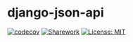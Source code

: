 # django-json-api

[![codecov](https://codecov.io/gh/share-work/django-json-api/branch/develop/graph/badge.svg?token=hTGA39HrJV)](https://codecov.io/gh/share-work/django-json-api)
[![Sharework](https://circleci.com/gh/share-work/django-json-api.svg?style=svg)](https://app.circleci.com/pipelines/github/share-work/django-json-api)
[![License: MIT](https://img.shields.io/badge/License-MIT-yellow.svg)](https://opensource.org/licenses/MIT)
